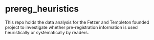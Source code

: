 # prereg_heuristics

This repo holds the data analysis for the Fetzer and Templeton founded project to investigate whether pre-registration information is used heuristically or systematically by readers.
